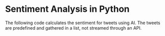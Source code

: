 # Sentiment Analysis in Python

The following code calculates the sentiment for tweets using AI. The tweets are predefined and gathered in a list, not streamed through an API. 
